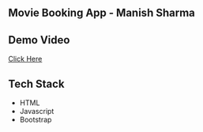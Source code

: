 ## Movie Booking App - Manish Sharma

## Demo Video
[Click Here](https://drive.google.com/open?id=1nIdL1RifK5q0_gBktBIKhkuQUo-R16oe)

## Tech Stack
* HTML
* Javascript
* Bootstrap

